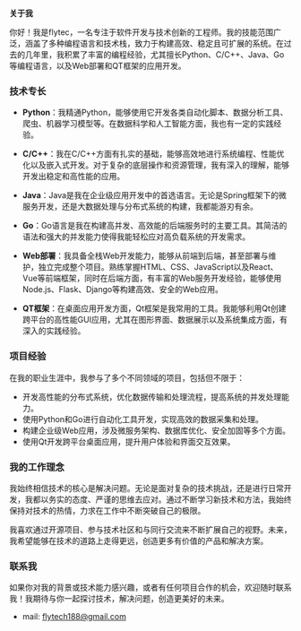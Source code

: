 **关于我**

你好！我是flytec，一名专注于软件开发与技术创新的工程师。我的技能范围广泛，涵盖了多种编程语言和技术栈，致力于构建高效、稳定且可扩展的系统。在过去的几年里，我积累了丰富的编程经验，尤其擅长Python、C/C++、Java、Go等编程语言，以及Web部署和QT框架的应用开发。

### 技术专长

- **Python**：我精通Python，能够使用它开发各类自动化脚本、数据分析工具、爬虫、机器学习模型等。在数据科学和人工智能方面，我也有一定的实践经验。
  
- **C/C++**：我在C/C++方面有扎实的基础，能够高效地进行系统编程、性能优化以及嵌入式开发。对于复杂的底层操作和资源管理，我有深入的理解，能够开发出稳定和高性能的应用。
  
- **Java**：Java是我在企业级应用开发中的首选语言。无论是Spring框架下的微服务开发，还是大数据处理与分布式系统的构建，我都能游刃有余。
  
- **Go**：Go语言是我在构建高并发、高效能的后端服务时的主要工具。其简洁的语法和强大的并发能力使得我能轻松应对高负载系统的开发需求。

- **Web部署**：我具备全栈Web开发能力，能够从前端到后端，甚至部署与维护，独立完成整个项目。熟练掌握HTML、CSS、JavaScript以及React、Vue等前端框架，同时在后端方面，有丰富的Web服务开发经验，能够使用Node.js、Flask、Django等构建高效、安全的Web应用。

- **QT框架**：在桌面应用开发方面，Qt框架是我常用的工具。我能够利用Qt创建跨平台的高性能GUI应用，尤其在图形界面、数据展示以及系统集成方面，有深入的实践经验。

### 项目经验

在我的职业生涯中，我参与了多个不同领域的项目，包括但不限于：

- 开发高性能的分布式系统，优化数据传输和处理流程，提高系统的并发处理能力。
- 使用Python和Go进行自动化工具开发，实现高效的数据采集和处理。
- 构建企业级Web应用，涉及微服务架构、数据库优化、安全加固等多个方面。
- 使用Qt开发跨平台桌面应用，提升用户体验和界面交互效果。

### 我的工作理念

我始终相信技术的核心是解决问题。无论是面对复杂的技术挑战，还是进行日常开发，我都以务实的态度、严谨的思维去应对。通过不断学习新技术和方法，我始终保持对技术的热情，力求在工作中不断突破自己的极限。

我喜欢通过开源项目、参与技术社区和与同行交流来不断扩展自己的视野。未来，我希望能够在技术的道路上走得更远，创造更多有价值的产品和解决方案。

### 联系我

如果你对我的背景或技术能力感兴趣，或者有任何项目合作的机会，欢迎随时联系我！我期待与你一起探讨技术，解决问题，创造更美好的未来。

- mail: [flytech188@gmail.com](mailto:flytech188@gmail.com)